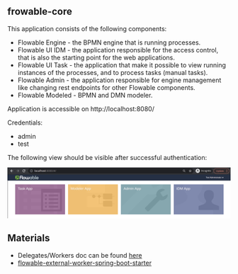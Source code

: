 

## frowable-core
This application consists of the following components:
* Flowable Engine - the BPMN engine that is running processes.
* Flowable UI IDM - the application responsible for the access control, that is also the starting point for the web applications.
* Flowable UI Task - the application that make it possible to view running instances of the processes, and to process tasks (manual tasks).
* Flowable Admin - the application responsible for engine management like changing rest endpoints for other Flowable components.
* Flowable Modeled - BPMN and DMN modeler.

Application is accessible on http://localhost:8080/

Credentials:
* admin
* test

The following view should be visible after successful authentication:

![alt text](images/flowable_start_page.png)




## Materials
* Delegates/Workers doc can be found [here](https://github.com/flowable/flowable-engine/blob/main/docs/docusaurus/docs/bpmn/ch07b-BPMN-Constructs.md#external-worker-task)
* [flowable-external-worker-spring-boot-starter](https://www.xt-i.com/blog/flowable-external-worker-spring-boot-starter)
